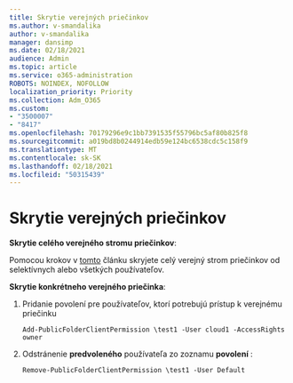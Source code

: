 ```yaml
---
title: Skrytie verejných priečinkov
ms.author: v-smandalika
author: v-smandalika
manager: dansimp
ms.date: 02/18/2021
audience: Admin
ms.topic: article
ms.service: o365-administration
ROBOTS: NOINDEX, NOFOLLOW
localization_priority: Priority
ms.collection: Adm_O365
ms.custom:
- "3500007"
- "8417"
ms.openlocfilehash: 70179296e9c1bb7391535f55796bc5af80b825f8
ms.sourcegitcommit: a019bd8b0244914edb59e124bc6538cdc5c158f9
ms.translationtype: MT
ms.contentlocale: sk-SK
ms.lasthandoff: 02/18/2021
ms.locfileid: "50315439"
---
```

# <a name="hide-public-folders"></a>Skrytie verejných priečinkov

**Skrytie celého verejného stromu priečinkov**:

Pomocou krokov v [tomto](https://aka.ms/ControlPF) článku skryjete celý verejný strom priečinkov od selektívnych alebo všetkých používateľov.

**Skrytie konkrétneho verejného priečinka**:

1. Pridanie povolení pre používateľov, ktorí potrebujú prístup k verejnému priečinku

    `Add-PublicFolderClientPermission \test1 -User cloud1 -AccessRights owner`

2. Odstránenie **predvoleného** používateľa zo zoznamu **povolení** :

    `Remove-PublicFolderClientPermission \test1 -User Default`
